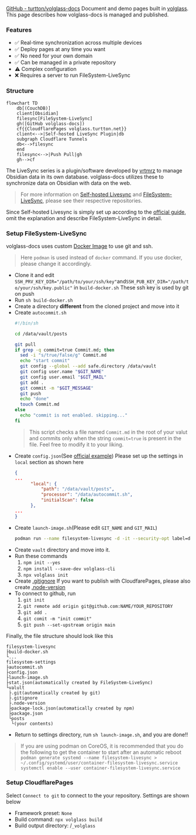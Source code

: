 [GitHub - turtton/volglass-docs](https://github.com/turtton/volglass-docs)
Document and demo pages built in [volglass](https://github.com/turtton/volglass).
This page describes how volglass-docs is managed and published.

### Features
- ✅ Real-time synchronization across multiple devices
- ✅ Deploy pages at any time you want
- ✅ No need for your own domain
- ✅ Can be managed in a private repository
- ⚠️ Complex configuration
- ❌ Requires a server to run FileSystem-LiveSync

### Structure
```mermaid
flowchart TD
	db[(CouchDB)]
	client[Obsidian]
	filesync[FileSystem-LiveSync]
	gh([GitHub volglass-docs])
	cf{{CloudflarePages volglass.turtton.net}}
	client<-->|Self-hosted LiveSync Plugin|db
	subgraph Cloudflare Tunnels
	db<-->filesync
	end
	filesync<-->|Push Pull|gh
	gh-->cf
```
The LiveSync series is a plugin/software developed by [vrtmrz](https://github.com/vrtmrz) to manage Obsidian data in its own database. volglass-docs utilizes these to synchronize data on Obsidian with data on the web.
>For more information on [Self-hosted Livesync](https://github.com/vrtmrz/obsidian-livesync) and [FileSystem-LiveSync](https://github.com/vrtmrz/filesystem-livesync), please see their respective repositories.

Since Self-hosted Livesync is simply set up according to the [official guide](https://github.com/vrtmrz/obsidian-livesync#how-to-use), omit the explanation and describe FileSystem-LiveSync in detail.

### Setup FileSystem-LiveSync
volglass-docs uses custom [Docker Image](https://github.com/turtton/filesystem-livesync) to use git and ssh.
>Here `podman` is used instead of `docker` command. If you use docker, please change it accordingly.
- Clone it and edit `SSH_PRV_KEY_DIR="/path/to/your/ssh/key"`and`SSH_PUB_KEY_DIR="/path/to/your/ssh/key.public"` in `build-docker.sh`
  These ssh key is used by git on push
- Run `sh build-docker.sh` 
- Create a directory **different** from the cloned project and move into it
- Create `autocommit.sh`
  ```sh
  #!/bin/sh  
  
  cd /data/vault/posts  
  
  git pull  
  if grep -q commit=true Commit.md; then  
    sed -i "s/true/false/g" Commit.md  
    echo "start commit"  
    git config --global --add safe.directory /data/vault  
    git config user.name "$GIT_NAME"  
    git config user.email "$GIT_MAIL"  
    git add .  
    git commit -m "$GIT_MESSAGE"  
    git push  
    echo "done"  
    touch Commit.md  
  else  
    echo "commit is not enabled. skipping..."  
  fi

  ```
  >This script checks a file named `Commit.md` in the root of your valut and commits only when the string `commit=true` is present in the file. Feel free to modify it to your liking.
- Create `config.json`(See [official example](https://github.com/turtton/filesystem-livesync#configuration))
  Please set up the settings in `local` section as shown here
  ```json
  {
  ...
        "local": {
            "path": "/data/vault/posts",
            "processor": "/data/autocommit.sh",
            "initialScan": false
        },
  ...
  }
  ```
- Create `launch-image.sh`(Please edit `GIT_NAME` and `GIT_MAIL`)
  ```sh
  podman run --name filesystem-livesync -d -it --security-opt label=disable -e GIT_NAME=your_name -e GIT_MAIL=your@mail.com -e CHOKIDAR_USEPOLLING=1 -v /path/to/filesystem-settings:/data filesystem-livesync
  ```
- Create `vault` directory and move into it.
- Run these commands
	1. `npm init --yes`
	2. `npm install --save-dev volglass-cli`
	3. `npx volglass init`
- Create [.gitignore](https://github.com/turtton/volglass-docs/blob/main/.gitignore)
  If you want to publish with CloudfarePages, please also create [.node-version](https://github.com/turtton/volglass-docs/blob/main/.node-version)
- To connect to github, run
	1. `git init`
	2. `git remote add origin git@github.com:NAME/YOUR_REPOSITORY`
	3. `git add .`
	4. `git comit -m "init commit"`
	5. `git push --set-upstream origin main`

Finally, the file structure should look like this
```str
filesystem-livesync
├build-docker.sh
└...
filesystem-settings
├autocommit.sh
├config.json
├launch-image.sh
├stat.json(automatically created by FileSystem-LiveSync)
└valult
 ├.git(automatically created by git)
 ├.gitignore
 ├.node-version
 ├package-lock.json(automatically created by npm)
 ├package.json
 └posts
  └(your contents)
```
- Return to settings directory, run `sh launch-image.sh`, and you are done!!
>If you are using podman on CoreOS, it is recommended that you do the following to get the container to start after an automatic reboot
>`podman generate systemd --name filesystem-livesync > ~/.config/systemd/user/container-filesystem-livesync.service`
>`systemctl enable --user container-filesystem-livesync.service`

### Setup CloudflarePages
Select `Connect to git` to connect to the your repository.
Settings are shown below
- Framework preset: `None`
- Build command: `npx volglass build`
- Build output directory: /`_volglass`